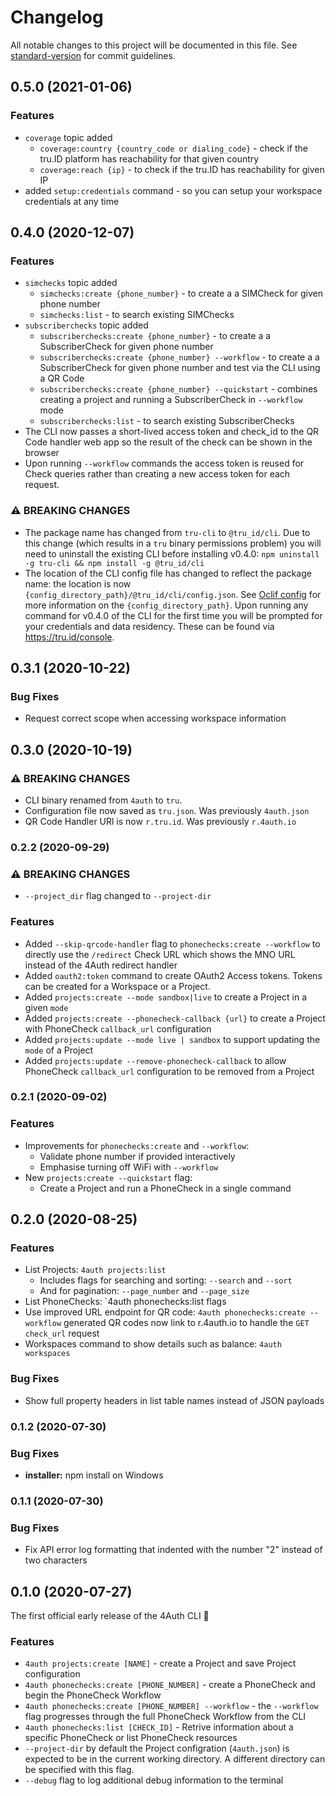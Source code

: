 # Changelog

All notable changes to this project will be documented in this file. See [standard-version](https://github.com/conventional-changelog/standard-version) for commit guidelines.

## 0.5.0 (2021-01-06)

### Features

* `coverage` topic added
    * `coverage:country {country_code or dialing_code}` - check if the tru.ID platform has reachability for that given country
    * `coverage:reach {ip}` - to check if the tru.ID has reachability for given IP
* added `setup:credentials` command - so you can setup your workspace credentials at any time

## 0.4.0 (2020-12-07)

### Features

* `simchecks` topic added
    * `simchecks:create {phone_number}` - to create a a SIMCheck for given phone number
    * `simchecks:list` - to search existing SIMChecks
* `subscriberchecks` topic added
    * `subscriberchecks:create {phone_number}` - to create a a SubscriberCheck for given phone number
    * `subscriberchecks:create {phone_number} --workflow` - to create a a SubscriberCheck for given phone number and test via the CLI using a QR Code
    * `subscriberchecks:create {phone_number} --quickstart` - combines creating a project and running a SubscriberCheck in `--workflow` mode
    * `subscriberchecks:list` - to search existing SubscriberChecks
* The CLI now passes a short-lived access token and check_id to the QR Code handler web app so the result of the check can be shown in the browser
* Upon running `--workflow` commands the access token is reused for Check queries rather than creating a new access token for each request.

### ⚠ BREAKING CHANGES

* The package name has changed from `tru-cli` to `@tru_id/cli`. Due to this change (which results in a `tru` binary permissions problem) you will need to uninstall the existing CLI before installing v0.4.0: `npm uninstall -g tru-cli && npm install -g @tru_id/cli`
* The location of the CLI config file has changed to reflect the package name: the location is now `{config_directory_path}/@tru_id/cli/config.json`. See [Oclif config](https://oclif.io/docs/config) for more information on the `{config_directory_path}`. Upon running any command for v0.4.0 of the CLI for the first time you will be prompted for your credentials and data residency. These can be found via https://tru.id/console.

## 0.3.1 (2020-10-22)

### Bug Fixes

* Request correct scope when accessing workspace information

## 0.3.0 (2020-10-19)

### ⚠ BREAKING CHANGES

* CLI binary renamed from `4auth` to `tru`.
* Configuration file now saved as `tru.json`. Was previously `4auth.json`
* QR Code Handler URl is now `r.tru.id`. Was previously `r.4auth.io`

### 0.2.2 (2020-09-29)

### ⚠ BREAKING CHANGES

* `--project_dir` flag changed to `--project-dir`

### Features

* Added `--skip-qrcode-handler` flag to `phonechecks:create --workflow` to directly use the `/redirect` Check URL which shows the MNO URL instead of the 4Auth redirect handler
* Added `oauth2:token` command to create OAuth2 Access tokens. Tokens can be created for a Workspace or a Project.
* Added `projects:create --mode sandbox|live` to create a Project in a given `mode`
* Added `projects:create --phonecheck-callback {url}` to create a Project with PhoneCheck `callback_url` configuration
* Added `projects:update --mode live | sandbox` to support updating the `mode` of a Project
* Added `projects:update --remove-phonecheck-callback` to allow PhoneCheck `callback_url` configuration to be removed from a Project

### 0.2.1 (2020-09-02)

### Features

* Improvements for `phonechecks:create` and `--workflow`:
    * Validate phone number if provided interactively
    * Emphasise turning off WiFi with `--workflow`
* New `projects:create --quickstart` flag:
    * Create a Project and run a PhoneCheck in a single command

## 0.2.0 (2020-08-25)

### Features

* List Projects: `4auth projects:list`
    * Includes flags for searching and sorting: `--search` and `--sort`
    * And for pagination: `--page_number` and `--page_size`
* List PhoneChecks: `4auth phonechecks:list flags
* Use improved URL endpoint for QR code: `4auth phonechecks:create --workflow` generated QR codes now link to r.4auth.io to handle the `GET check_url` request
* Workspaces command to show details such as balance: `4auth workspaces`

### Bug Fixes

* Show full property headers in list table names instead of JSON payloads

### 0.1.2 (2020-07-30)

### Bug Fixes

* **installer:** npm install on Windows

### 0.1.1 (2020-07-30)

### Bug Fixes

* Fix API error log formatting that indented with the number "2" instead of two characters

## 0.1.0 (2020-07-27)

The first official early release of the 4Auth CLI 🎉

### Features

* `4auth projects:create [NAME]` - create a Project and save Project configuration
* `4auth phonechecks:create [PHONE_NUMBER]` - create a PhoneCheck and begin the PhoneCheck Workflow
* `4auth phonechecks:create [PHONE_NUMBER] --workflow` - the `--workflow` flag progresses through the full PhoneCheck Workflow from the CLI
* `4auth phonechecks:list [CHECK_ID]` - Retrive information about a specific PhoneCheck or list PhoneCheck resources
* `--project-dir` by default the Project configration (`4auth.json`) is expected to be in the current working directory. A different directory can be specified with this flag.
* `--debug` flag to log additional debug information to the terminal
